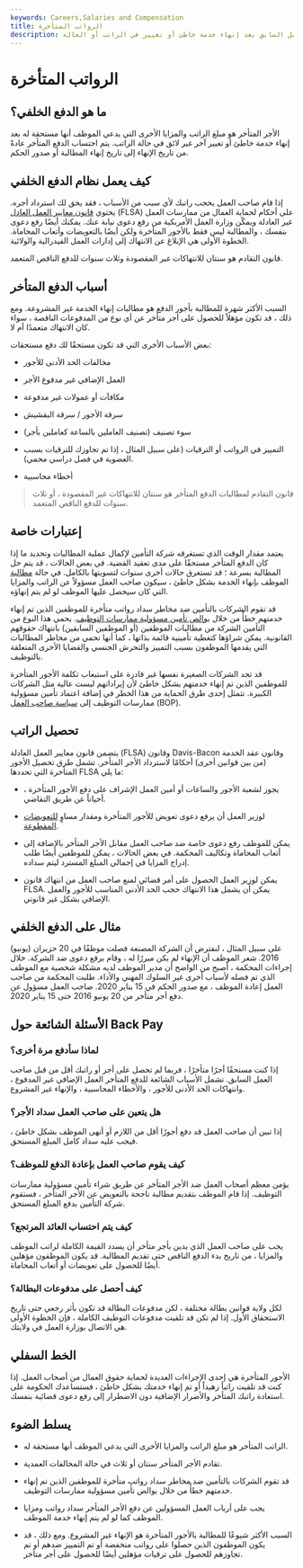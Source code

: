 ```yaml
---
keywords: Careers,Salaries and Compensation
title: الرواتب المتأخرة
description: الأجر المتأخر هو الراتب والمزايا التي يدين بها الموظف على صاحب العمل السابق بعد إنهاء خدمة خاطئ أو تغيير في الراتب أو الحالة.
---
```


# الرواتب المتأخرة
## ما هو الدفع الخلفي؟

الأجر المتأخر هو مبلغ الراتب والمزايا الأخرى التي يدعي الموظف أنها مستحقة له بعد إنهاء خدمة خاطئ أو تغيير آخر غير لائق في حالة الراتب. يتم احتساب الدفع المتأخر عادةً من تاريخ الإنهاء إلى تاريخ إنهاء المطالبة أو صدور الحكم.

## كيف يعمل نظام الدفع الخلفي

إذا قام صاحب العمل بحجب راتبك لأي سبب من الأسباب ، فقد يحق لك استرداد أجره. يحتوي [قانون معايير العمل العادل](/fair-labor-standards-act-flsa) (FLSA) على أحكام لحماية العمال من ممارسات العمل غير العادلة ويمكّن وزارة العمل الأمريكية من رفع دعوى نيابة عنك. يمكنك أيضًا رفع دعوى بنفسك ، والمطالبة ليس فقط بالأجور المتأخرة ولكن أيضًا بالتعويضات وأتعاب المحاماة. الخطوة الأولى هي الإبلاغ عن الانتهاك إلى إدارات العمل الفيدرالية والولائية.

قانون التقادم هو سنتان للانتهاكات غير المقصودة وثلاث سنوات للدفع الناقص المتعمد.

## أسباب الدفع المتأخر

السبب الأكثر شهرة للمطالبة بأجور الدفع هو مطالبات إنهاء الخدمة غير المشروعة. ومع ذلك ، قد تكون مؤهلاً للحصول على أجر متأخر عن أي نوع من المدفوعات الناقصة ، سواء كان الانتهاك متعمدًا أم لا.

بعض الأسباب الأخرى التي قد تكون مستحقًا لك دفع مستحقات:

- مخالفات الحد الأدنى للأجور

- العمل الإضافي غير مدفوع الأجر

- مكافآت أو عمولات غير مدفوعة

- سرقة الأجور / سرقة البقشيش

- سوء تصنيف (تصنيف العاملين بالساعة كعاملين بأجر)

- التمييز في الرواتب أو الترقيات (على سبيل المثال ، إذا تم تجاوزك للترقيات بسبب العضوية في فصل دراسي محمي).

- أخطاء محاسبية

> قانون التقادم لمطالبات الدفع المتأخر هو سنتان للانتهاكات غير المقصودة ، أو ثلاث سنوات للدفع الناقص المتعمد.

>

## إعتبارات خاصة

يعتمد مقدار الوقت الذي تستغرقه شركة التأمين لإكمال عملية المطالبات وتحديد ما إذا كان الدفع المتأخر مستحقًا على مدى تعقيد القضية. في بعض الحالات ، قد يتم حل المطالبة بسرعة ؛ قد تستغرق حالات أخرى سنوات لتسويتها بالكامل. في حالة [مطالبة](/wrongful-termination-claims) الموظف بإنهاء الخدمة بشكل خاطئ ، سيكون صاحب العمل مسؤولاً عن الراتب والمزايا التي كان سيحصل عليها الموظف لو لم يتم إنهاؤه.

قد تقوم الشركات بالتأمين ضد مخاطر سداد رواتب متأخرة للموظفين الذين تم إنهاء خدمتهم خطأً من خلال [بوالص تأمين مسؤولية ممارسات التوظيف](/liability_insurance). يحمي هذا النوع من التأمين الشركة من مطالبات الموظفين (أو الموظفين السابقين) بانتهاك حقوقهم القانونية. يمكن شراؤها كتغطية تأمينية قائمة بذاتها ، كما أنها تحمي من مخاطر المطالبات التي يقدمها الموظفون بسبب التمييز والتحرش الجنسي والقضايا الأخرى المتعلقة بالتوظيف.

قد تجد الشركات الصغيرة نفسها غير قادرة على استيعاب تكلفة الأجور المتأخرة للموظفين الذين تم إنهاء خدمتهم بشكل خاطئ لأن إيراداتهم ليست عالية مثل الشركات الكبيرة. تتمثل إحدى طرق الحماية من هذا الخطر في إضافة اعتماد تأمين مسؤولية ممارسات التوظيف إلى [سياسة صاحب العمل](/business-owners-policy) (BOP).

## تحصيل الراتب

يتضمن قانون معايير العمل العادلة (FLSA) وقانون Davis-Bacon وقانون عقد الخدمة (من بين قوانين أخرى) أحكامًا لاسترداد الأجر المتأخر. تشمل طرق تحصيل الأجور المتأخرة التي تحددها FLSA ما يلي:

- يجوز لشعبة الأجور والساعات أو أمين العمل الإشراف على دفع الأجور المتأخرة ، أحياناً عن طريق التقاضي.

- لوزير العمل أن يرفع دعوى تعويض للأجور المتأخرة ومقدار مساوٍ [للتعويضات المقطوعة](/liquidateddamages).

- يمكن للموظف رفع دعوى خاصة ضد صاحب العمل مقابل الأجر المتأخر بالإضافة إلى أتعاب المحاماة وتكاليف المحكمة. في بعض الحالات ، يمكن للموظفين أيضًا طلب إدراج المزايا في إجمالي المبلغ المسترد ليتم سداده.

- يمكن لوزير العمل الحصول على أمر قضائي لمنع صاحب العمل من انتهاك قانون FLSA. يمكن أن يشمل هذا الانتهاك حجب الحد الأدنى المناسب للأجور والعمل الإضافي بشكل غير قانوني.

## مثال على الدفع الخلفي

على سبيل المثال ، لنفترض أن الشركة المصنعة فصلت موظفًا في 20 حزيران (يونيو) 2016. شعر الموظف أن الإنهاء لم يكن مبررًا له ، وقام برفع دعوى ضد الشركة. خلال إجراءات المحكمة ، أصبح من الواضح أن مدير الموظف لديه مشكلة شخصية مع الموظف الذي تم فصله لأسباب أخرى غير السلوك المهني والأداء. طلبت المحكمة من صاحب العمل إعادة الموظف ، مع صدور الحكم في 15 يناير 2020. صاحب العمل مسؤول عن دفع أجر متأخر من 20 يونيو 2016 حتى 15 يناير 2020.

## الأسئلة الشائعة حول Back Pay

### لماذا سأدفع مرة أخرى؟

إذا كنت مستحقًا أجرًا متأخرًا ، فربما لم تحصل على أجر أو راتبك أقل من قبل صاحب العمل السابق. تشمل الأسباب الشائعة للدفع المتأخر العمل الإضافي غير المدفوع ، وانتهاكات الحد الأدنى للأجور ، والأخطاء المحاسبية ، والإنهاء غير المشروع.

### هل يتعين على صاحب العمل سداد الأجر؟

إذا تبين أن صاحب العمل قد دفع أجورًا أقل من اللازم أو أنهى الموظف بشكل خاطئ ، فيجب عليه سداد كامل المبلغ المستحق.

### كيف يقوم صاحب العمل بإعادة الدفع للموظف؟

يؤمن معظم أصحاب العمل ضد الأجر المتأخر عن طريق شراء تأمين مسؤولية ممارسات التوظيف. إذا قام الموظف بتقديم مطالبة ناجحة بالتعويض عن الأجر المتأخر ، فستقوم شركة التأمين بدفع المبلغ المستحق.

### كيف يتم احتساب العائد المرتجع؟

يجب على صاحب العمل الذي يدين بأجر متأخر أن يسدد القيمة الكاملة لراتب الموظف والمزايا ، من تاريخ بدء الدفع الناقص حتى تقديم المطالبة. قد يكون الموظفون مؤهلين أيضًا للحصول على تعويضات أو أتعاب المحاماة.

### كيف أحصل على مدفوعات البطالة؟

لكل ولاية قوانين بطالة مختلفة ، لكن مدفوعات البطالة قد تكون بأثر رجعي حتى تاريخ الاستحقاق الأول. إذا لم تكن قد تلقيت مدفوعات التوظيف الكاملة ، فإن الخطوة الأولى هي الاتصال بوزارة العمل في ولايتك.

## الخط السفلي

الأجور المتأخرة هي إحدى الإجراءات العديدة لحماية حقوق العمال من أصحاب العمل. إذا كنت قد تلقيت راتباً زهيداً أو تم إنهاء خدمتك بشكل خاطئ ، فستساعدك الحكومة على استعادة راتبك المتأخر والأضرار الإضافية دون الاضطرار إلى رفع دعوى قضائية بنفسك.

## يسلط الضوء

- الراتب المتأخر هو مبلغ الراتب والمزايا الأخرى التي يدعي الموظف أنها مستحقة له.

- تقادم الأجر المتأخر سنتان أو ثلاث في حالة المخالفات العمدية.

- قد تقوم الشركات بالتأمين ضد مخاطر سداد رواتب متأخرة للموظفين الذين تم إنهاء خدمتهم خطأً من خلال بوالص تأمين مسؤولية ممارسات التوظيف.

- يجب على أرباب العمل المسؤولين عن دفع الأجر المتأخر سداد رواتب ومزايا الموظف كما لو لم يتم إنهاء خدمة الموظف.

- السبب الأكثر شيوعًا للمطالبة بالأجور المتأخرة هو الإنهاء غير المشروع. ومع ذلك ، قد يكون الموظفون الذين حصلوا على رواتب منخفضة أو تم التمييز ضدهم أو تم تجاوزهم للحصول على ترقيات مؤهلين أيضًا للحصول على أجر متأخر.

